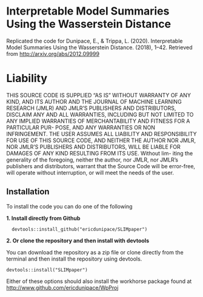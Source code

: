 # Interpretable Model Summaries Using the Wasserstein Distance
Replicated the code for Dunipace, E., & Trippa, L. (2020). Interpretable Model Summaries Using the Wasserstein Distance. (2018), 1–42. Retrieved from http://arxiv.org/abs/2012.09999

# Liability
THIS SOURCE CODE IS SUPPLIED “AS IS” WITHOUT WARRANTY OF ANY KIND, AND ITS AUTHOR AND THE JOURNAL OF MACHINE LEARNING RESEARCH (JMLR) AND JMLR’S PUBLISHERS AND DISTRIBUTORS, DISCLAIM ANY AND ALL WARRANTIES, INCLUDING BUT NOT LIMITED TO ANY IMPLIED WARRANTIES OF MERCHANTABILITY AND FITNESS FOR A PARTICULAR PUR- POSE, AND ANY WARRANTIES OR NON INFRINGEMENT. THE USER ASSUMES ALL LIABILITY AND RESPONSIBILITY FOR USE OF THIS SOURCE CODE, AND NEITHER THE AUTHOR NOR JMLR, NOR JMLR’S PUBLISHERS AND DISTRIBUTORS, WILL BE LIABLE FOR DAMAGES OF ANY KIND RESULTING FROM ITS USE. Without lim- iting the generality of the foregoing, neither the author, nor JMLR, nor JMLR’s publishers and distributors, warrant that the Source Code will be error-free, will operate without interruption, or will meet the needs of the user.

## Installation
To install the code you can do one of the following

**1. Install directly from Github**
```
  devtools::install_github("ericdunipace/SLIMpaper")
```
**2. Or clone the repository and then install with devtools**

You can download the repository as a zip file or clone directly from the terminal and then install the repository using devtools.
```
devtools::install("SLIMpaper")
```

Either of these options should also install the workhorse package found at http://www.github.com/ericdunipace/WpProj
